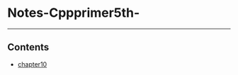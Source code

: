 # Notes-Cppprimer5th-  
---
## Contents  
- [chapter10](https://github.com/lao1ian/Notes-Cppprimer5th-/blob/master/Chapter%2010%20Generic%20Algorithms)


